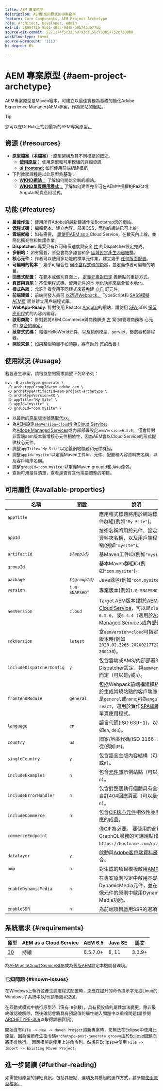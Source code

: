 ```yaml
---
title: AEM 專案原型
description: AEM型應用程式的專案範本
feature: Core Components, AEM Project Archetype
role: Architect, Developer, Admin
exl-id: 58994726-9b65-4035-9d45-60b745d577bb
source-git-commit: 5271174f5c325a9793dc155c763054752c7308b8
workflow-type: tm+mt
source-wordcount: '1113'
ht-degree: 6%

---
```


# AEM 專案原型 {#aem-project-archetype}

AEM專案原型是Maven範本，可建立以最佳實務為基礎的簡化Adobe Experience Manager(AEM)專案，作為網站的起點。

>[!TIP]
>
>您可以在GitHub上找到最新的AEM專案原型[。](https://github.com/adobe/aem-project-archetype)

## 資源 {#resources}

* **原型檔案（本檔案）:** 原型架構及其不同模組的概述。
   * **[使用原型：](using.md)** 使用原型和可用模組的詳細資訊
   * **[ui.frontend:](uifrontend.md)** 如何使用前端組建模組
* 下列教學課程是以此原型為基礎：
   * **[WKND網站：](https://docs.adobe.com/content/help/zh-Hant/experience-manager-learn/getting-started-wknd-tutorial-develop/overview.html)** 了解如何開始全新的網站。
   * **[WKND單頁應用程式：](https://docs.adobe.com/content/help/en/experience-manager-learn/sites/spa-editor/spa-editor-framework-feature-video-use.html)** 了解如何建置完全可在AEM中授權的React或Angular網頁應用程式。

## 功能 {#features}

* **最佳作法：** 使用所有Adobe的最新建議作法Bootstrap您的網站。
* **低程式碼：** 編輯範本、建立內容、部署CSS，而您的網站已可上線。
* **雲端就緒：** 如有需要， [請使用AEM as a ](https://docs.adobe.com/content/help/en/experience-manager-cloud-service/landing/home.html) Cloud Service，在數天內上線，並簡化擴充性和維護作業。
* **Dispatcher:** 專案只有以可確保速度與安全 [性](https://docs.adobe.com/content/help/zh-Hant/experience-manager-dispatcher/using/dispatcher.html) 的Dispatcher設定完成。
* **多網站：** 如有需要，原型會為多語言和多 [區域設定產生內容結構](https://docs.adobe.com/content/help/en/experience-manager-65/administering/introduction/msm.html)。
* **核心元件：** 作者可以使用多功能的標準元件集，建立幾乎 [任何版面配置](/help/introduction.md)。
* **可編輯的範本：** 幾乎可組合任 [何不含程式碼的範本](https://docs.adobe.com/content/help/en/experience-manager-learn/sites/page-authoring/template-editor-feature-video-use.html)，並定義作者可編輯的項目。
* **回應式配置：** 在範本或個別頁面上， [定義元素對已定](https://docs.adobe.com/content/help/en/experience-manager-cloud-service/sites/authoring/features/responsive-layout.html) 義斷點的重排方式。
* **頁首與頁尾：** 不使用程式碼，使用元件的本 [地化功能來組合和本地化](https://docs.adobe.com/content/help/zh-Hant/experience-manager-core-components/using/get-started/localization.html)。
* **樣式系統：** 允許作者套用不同樣式來避免建 [立自](https://docs.adobe.com/content/help/en/experience-manager-learn/getting-started-wknd-tutorial-develop/style-system.html) 訂元件。
* **前端建置：** 前端開發人員可 [以透過Webpack、](uifrontend.md#webpack-dev-server) TypeScript和 [SASS模擬AEM頁](uifrontend.md) 面並建立用戶端程式庫。
* **WebApp-Ready:** 針對使用 [](uifrontend-react.md) Reactor  [Angular](uifrontend-angular.md)的網站，請使用 [SPA ](https://docs.adobe.com/content/help/en/experience-manager-cloud-service/implementing/headless/spa/developing.html) SDK [保留應用程](https://docs.adobe.com/content/help/en/experience-manager-learn/sites/spa-editor/spa-editor-framework-feature-video-use.html)式的內容內編寫。
* **啟用商務：** 針對要將AEM Commerce與商務解決 [方](https://docs.adobe.com/content/help/en/experience-manager-cloud-service/commerce/home.html) 案(如管理商務核 [](https://magento.com/) 心元件) [整合的專案](https://github.com/adobe/aem-core-cif-components)。
* **范常式式碼：** 結帳HelloWorld元件，以及範例模型、servlet、篩選器和排程器。
* **開放來源：** 如果某個項目不如預期，將有助於 [](https://github.com/adobe/aem-core-wcm-components/blob/master/CONTRIBUTING.md) 您的改善！

## 使用狀況 {#usage}

若要產生專案，請根據您的需求調整下列命令列：

```shell
mvn -B archetype:generate \
 -D archetypeGroupId=com.adobe.aem \
 -D archetypeArtifactId=aem-project-archetype \
 -D archetypeVersion=XX \
 -D appTitle="My Site" \
 -D appId="mysite" \
 -D groupId="com.mysite" \
```

* 以最新的[原型版本號碼取代`XX`。](#requirements)
* 為[AEM設定`aemVersion=cloud`作為Cloud Service](https://docs.adobe.com/content/help/en/experience-manager-cloud-service/landing/home.html);\
   為[Adobe Managed Services](https://github.com/adobe/aem-project-archetype/tree/master/src/main/archetype/dispatcher.ams)或內部部署設定`aemVersion=6.5.0`。
僅會針對非雲端aem版本新增核心元件相依性，因為AEM會以Cloud Service的形式提供核心元件。
* 調整`appTitle="My Site"`以定義網站標題和元件群組。
* 調整`appId="mysite"`以定義Maven工件Id、元件、配置和內容資料夾名稱，以及客戶端庫名稱。
* 調整`groupId="com.mysite"`以定義Maven groupId和Java源包。
* 查詢可用屬性清單，查看是否有其他需要調整的項目。

## 可用屬性 {#available-properties}

| 名稱 | 預設 | 說明 |
|---------------------------|----------------|--------------------|
| `appTitle` |  | 應用程式標題將用於網站標題和元件群組(例如`"My Site"`)。 |
| `appId` |  | 技術名稱將用於元件、設定和內容資料夾名稱，以及用戶端程式庫名稱(例如`"mysite"`)。 |
| `artifactId` | *`${appId}`* | 基Maven工件ID(例如`"mysite"`)。 |
| `groupId` |  | 基本Maven群組ID(例如`"com.mysite"`)。 |
| `package` | *`${groupId}`* | Java源包(例如`"com.mysite"`)。 |
| `version` | `1.0-SNAPSHOT` | 專案版本(例如`1.0-SNAPSHOT`)。 |
| `aemVersion` | `cloud` | Target AEM版本(對於[AEM as a Cloud Service](https://docs.adobe.com/content/help/en/experience-manager-cloud-service/landing/home.html)，可以是`cloud`;或`6.5.0`，或`6.4.4`（適用於[Adobe Managed Services](https://github.com/adobe/aem-project-archetype/tree/master/src/main/archetype/dispatcher.ams)或內部部署）。 |
| `sdkVersion` | `latest` | 當`aemVersion=cloud`可指定[ SDK](https://docs.adobe.com/content/help/en/experience-manager-cloud-service/implementing/developing/aem-as-a-cloud-service-sdk.html)版本時(例如`2020.02.2265.20200217T222518Z-200130`)。 |
| `includeDispatcherConfig` | `y` | 包含雲端或AMS/內部部署的Dispatcher設定，視`aemVersion`值而定（可以是`y`或`n`）。 |
| `frontendModule` | `general` | 包括Webpack前端構建模組，用於生成常規站點的客戶端庫(可以是`general`或`none`;可為`angular`或`react`，適用於實作[SPA編輯器](https://docs.adobe.com/content/help/en/experience-manager-cloud-service/implementing/headless/spa/editor-overview.html)的單頁應用程式。 |
| `language` | `en` | 語言代碼(ISO 639-1)，以從(例如`en`, `deu`)。 |
| `country` | `us` | 國家/地區代碼(ISO 3166-1)，以從(例如`US`)。 |
| `singleCountry` | `y` | 包含語言主版內容結構（可以是`y`或`n`）。 |
| `includeExamples` | `n` | 包含[元件庫](https://www.aemcomponents.dev/)示例站點（可以是`y`或`n`）。 |
| `includeErrorHandler` | `n` | 包含對整個執行個體具有全域性的自訂404回應頁面（可以是`y`或`n`）。 |
| `includeCommerce` | `n` | 包含[CIF核心元件](https://github.com/adobe/aem-core-cif-components)相依性並產生對應的成品。 |
| `commerceEndpoint` |  | 僅CIF為必要。 要使用的商務系統GraphQL服務的可選端點(例如`https://hostname.com/grapql`)。 |
| `datalayer` | `y` | 啟動與[Adobe客戶端資料層](/help/developing/data-layer/overview.md)的整合。 |
| `amp` | `n` | 對生成的項目模板啟用[AMP](/help/developing/amp.md)支援。 |
| `enableDynamicMedia` | `n` | 在專案原則設定中啟用基礎DynamicMedia元件，並在核心影像元件的原則中啟用Dynamic Media功能。 |
| `enableSSR` | `n` | 為前端項目啟用SSR的選項 |

## 系統需求 {#requirements}

| 原型 | AEM as a Cloud Service  | AEM 6.5 | Java SE | 馬文 |
|---------|---------|---------|---------|---------|
| [30](https://github.com/adobe/aem-project-archetype/releases/tag/aem-project-archetype-30) | 持續 | 6.5.7.0+ | 8, 11 | 3.3.9+ |

為[AEM as aCloud ServiceSDK](https://docs.adobe.com/content/help/zh-Hant/experience-manager-learn/cloud-service/local-development-environment-set-up/overview.html)或為[舊版AEM](https://docs.adobe.com/content/help/zh-Hant/experience-manager-learn/foundation/development/set-up-a-local-aem-development-environment.html)設定本機開發環境。

### 已知問題 {#known-issues}

在Windows上執行並產生調度程式配置時，您應在提升的命令提示字元或Linux的Windows子系統中執行(請參閱[#329](https://github.com/adobe/aem-project-archetype/issues/329))。

在互動式模式中執行原型時（沒有`-B`參數），具有預設值的屬性無法變更，除非最終確認被解除，然後確認會將具有預設值的屬性納入問題中以重複問題(請參閱
[ARCHETYPE-308](https://issues.apache.org/jira/browse/ARCHETYPE-308)以取得詳細資訊)。

開始含有`File -> New -> Maven Project`的新專案時，您無法在Eclipse中使用此原型，因為後續產生指令碼`archetype-post-generate.groovy`由於[Eclipse問題而將不會執行。](https://bugs.eclipse.org/bugs/show_bug.cgi?id=514993) 因應措施是使用上述命令列，然後在Eclipse中使用 `File -> Import -> Existing Maven Project`。

## 進一步閱讀 {#further-reading}

如需使用原型的詳細資訊，包括其優點、選項及其模組的運作方式，請參閱[使用原型檔案。](using.md)
